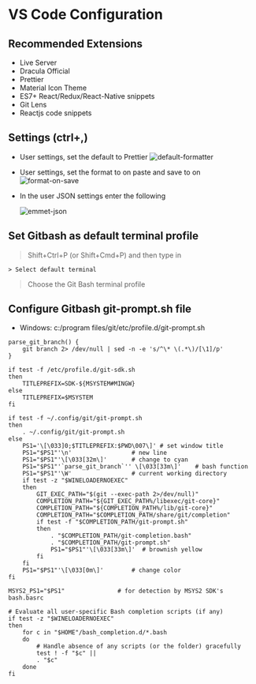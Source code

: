 # VS Code Configuration

## Recommended Extensions

- Live Server
- Dracula Official
- Prettier
- Material Icon Theme
- ES7+ React/Redux/React-Native snippets
- Git Lens
- Reactjs code snippets

## Settings (ctrl+,)

- User settings, set the default to Prettier
  ![default-formatter](https://user-images.githubusercontent.com/98510717/151345509-c59d18ba-2034-4857-9f0c-58f48043c555.png)

- User settings, set the format to on paste and save to on
  ![format-on-save](https://user-images.githubusercontent.com/98510717/151345843-d44697d0-01e8-4eeb-8274-49cf965b929f.png)

- In the user JSON settings enter the following

  ![emmet-json](https://user-images.githubusercontent.com/98510717/151345770-4d466c48-acc5-42c3-a639-350bc749add7.png)

## Set Gitbash as default terminal profile

> Shift+Ctrl+P (or Shift+Cmd+P) and then type in

```
> Select default terminal
```

> Choose the Git Bash terminal profile

## Configure Gitbash git-prompt.sh file

- Windows: c:/program files/git/etc/profile.d/git-prompt.sh

```console
parse_git_branch() {
    git branch 2> /dev/null | sed -n -e 's/^\* \(.*\)/[\1]/p'
}

if test -f /etc/profile.d/git-sdk.sh
then
	TITLEPREFIX=SDK-${MSYSTEM#MINGW}
else
	TITLEPREFIX=$MSYSTEM
fi

if test -f ~/.config/git/git-prompt.sh
then
	. ~/.config/git/git-prompt.sh
else
	PS1='\[\033]0;$TITLEPREFIX:$PWD\007\]' # set window title
	PS1="$PS1"'\n'                 # new line
	PS1="$PS1"'\[\033[32m\]'       # change to cyan
	PS1="$PS1"'`parse_git_branch`'' \[\033[33m\]'    # bash function
	PS1="$PS1"'\W'                 # current working directory
	if test -z "$WINELOADERNOEXEC"
	then
		GIT_EXEC_PATH="$(git --exec-path 2>/dev/null)"
		COMPLETION_PATH="${GIT_EXEC_PATH%/libexec/git-core}"
		COMPLETION_PATH="${COMPLETION_PATH%/lib/git-core}"
		COMPLETION_PATH="$COMPLETION_PATH/share/git/completion"
		if test -f "$COMPLETION_PATH/git-prompt.sh"
		then
			. "$COMPLETION_PATH/git-completion.bash"
			. "$COMPLETION_PATH/git-prompt.sh"
			PS1="$PS1"'\[\033[33m\]'  # brownish yellow
		fi
	fi
	PS1="$PS1"'\[\033[0m\]'        # change color
fi

MSYS2_PS1="$PS1"               # for detection by MSYS2 SDK's bash.basrc

# Evaluate all user-specific Bash completion scripts (if any)
if test -z "$WINELOADERNOEXEC"
then
	for c in "$HOME"/bash_completion.d/*.bash
	do
		# Handle absence of any scripts (or the folder) gracefully
		test ! -f "$c" ||
		. "$c"
	done
fi
```
